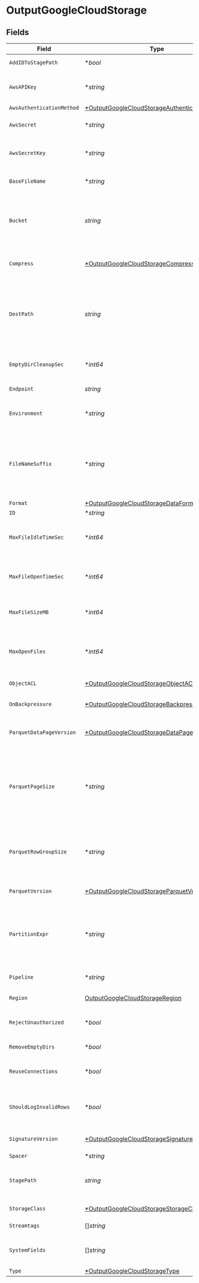 # OutputGoogleCloudStorage


## Fields

| Field                                                                                                                                                                                                                                                               | Type                                                                                                                                                                                                                                                                | Required                                                                                                                                                                                                                                                            | Description                                                                                                                                                                                                                                                         |
| ------------------------------------------------------------------------------------------------------------------------------------------------------------------------------------------------------------------------------------------------------------------- | ------------------------------------------------------------------------------------------------------------------------------------------------------------------------------------------------------------------------------------------------------------------- | ------------------------------------------------------------------------------------------------------------------------------------------------------------------------------------------------------------------------------------------------------------------- | ------------------------------------------------------------------------------------------------------------------------------------------------------------------------------------------------------------------------------------------------------------------- |
| `AddIDToStagePath`                                                                                                                                                                                                                                                  | **bool*                                                                                                                                                                                                                                                             | :heavy_minus_sign:                                                                                                                                                                                                                                                  | Append output's ID to staging location.                                                                                                                                                                                                                             |
| `AwsAPIKey`                                                                                                                                                                                                                                                         | **string*                                                                                                                                                                                                                                                           | :heavy_minus_sign:                                                                                                                                                                                                                                                  | HMAC access Key. This value can be a constant or a JavaScript expression(e.g., `${C.env.GCS_ACCESS_KEY}`).                                                                                                                                                          |
| `AwsAuthenticationMethod`                                                                                                                                                                                                                                           | [*OutputGoogleCloudStorageAuthenticationMethod](../../models/shared/outputgooglecloudstorageauthenticationmethod.md)                                                                                                                                                | :heavy_minus_sign:                                                                                                                                                                                                                                                  | N/A                                                                                                                                                                                                                                                                 |
| `AwsSecret`                                                                                                                                                                                                                                                         | **string*                                                                                                                                                                                                                                                           | :heavy_minus_sign:                                                                                                                                                                                                                                                  | Select (or create) a stored secret that references your access key and secret key.                                                                                                                                                                                  |
| `AwsSecretKey`                                                                                                                                                                                                                                                      | **string*                                                                                                                                                                                                                                                           | :heavy_minus_sign:                                                                                                                                                                                                                                                  | HMAC secret. This value can be a constant or a JavaScript expression(e.g., `${C.env.GCS_SECRET}`).                                                                                                                                                                  |
| `BaseFileName`                                                                                                                                                                                                                                                      | **string*                                                                                                                                                                                                                                                           | :heavy_minus_sign:                                                                                                                                                                                                                                                  | JavaScript expression to define the output filename prefix (can be constant).                                                                                                                                                                                       |
| `Bucket`                                                                                                                                                                                                                                                            | *string*                                                                                                                                                                                                                                                            | :heavy_check_mark:                                                                                                                                                                                                                                                  | Name of the destination Bucket. This value can be a constant or a JavaScript expression that can only be evaluated at init time. E.g. referencing a Global Variable: `myBucket-${C.vars.myVar}`.                                                                    |
| `Compress`                                                                                                                                                                                                                                                          | [*OutputGoogleCloudStorageCompress](../../models/shared/outputgooglecloudstoragecompress.md)                                                                                                                                                                        | :heavy_minus_sign:                                                                                                                                                                                                                                                  | Choose data compression format to apply before moving files to final destination.                                                                                                                                                                                   |
| `DestPath`                                                                                                                                                                                                                                                          | *string*                                                                                                                                                                                                                                                            | :heavy_check_mark:                                                                                                                                                                                                                                                  | Prefix to append to files before uploading. Must be a JavaScript expression (which can evaluate to a constant value), enclosed in quotes or backticks. Can be evaluated only at init time. E.g., referencing a Global Variable: `myKeyPrefix-${C.vars.myVar}`.      |
| `EmptyDirCleanupSec`                                                                                                                                                                                                                                                | **int64*                                                                                                                                                                                                                                                            | :heavy_minus_sign:                                                                                                                                                                                                                                                  | How often (secs) to clean-up empty directories when 'Remove Staging Dirs' is enabled.                                                                                                                                                                               |
| `Endpoint`                                                                                                                                                                                                                                                          | *string*                                                                                                                                                                                                                                                            | :heavy_check_mark:                                                                                                                                                                                                                                                  | Google Cloud Storage service endpoint.                                                                                                                                                                                                                              |
| `Environment`                                                                                                                                                                                                                                                       | **string*                                                                                                                                                                                                                                                           | :heavy_minus_sign:                                                                                                                                                                                                                                                  | Optionally, enable this config only on a specified Git branch. If empty, will be enabled everywhere.                                                                                                                                                                |
| `FileNameSuffix`                                                                                                                                                                                                                                                    | **string*                                                                                                                                                                                                                                                           | :heavy_minus_sign:                                                                                                                                                                                                                                                  | JavaScript expression to define the output filename suffix (can be constant).  The `__format` variable refers to the value of the `Data format` field (`json` or `raw`).  The `__compression` field refers to the kind of compression being used (`none` or `gzip`) |
| `Format`                                                                                                                                                                                                                                                            | [*OutputGoogleCloudStorageDataFormat](../../models/shared/outputgooglecloudstoragedataformat.md)                                                                                                                                                                    | :heavy_minus_sign:                                                                                                                                                                                                                                                  | Format of the output data.                                                                                                                                                                                                                                          |
| `ID`                                                                                                                                                                                                                                                                | **string*                                                                                                                                                                                                                                                           | :heavy_minus_sign:                                                                                                                                                                                                                                                  | Unique ID for this output                                                                                                                                                                                                                                           |
| `MaxFileIdleTimeSec`                                                                                                                                                                                                                                                | **int64*                                                                                                                                                                                                                                                            | :heavy_minus_sign:                                                                                                                                                                                                                                                  | Maximum amount of time to keep inactive files open. Files open for longer than this will be closed and moved to final output location.                                                                                                                              |
| `MaxFileOpenTimeSec`                                                                                                                                                                                                                                                | **int64*                                                                                                                                                                                                                                                            | :heavy_minus_sign:                                                                                                                                                                                                                                                  | Maximum amount of time to write to a file. Files open for longer than this will be closed and moved to final output location.                                                                                                                                       |
| `MaxFileSizeMB`                                                                                                                                                                                                                                                     | **int64*                                                                                                                                                                                                                                                            | :heavy_minus_sign:                                                                                                                                                                                                                                                  | Maximum uncompressed output file size. Files of this size will be closed and moved to final output location.                                                                                                                                                        |
| `MaxOpenFiles`                                                                                                                                                                                                                                                      | **int64*                                                                                                                                                                                                                                                            | :heavy_minus_sign:                                                                                                                                                                                                                                                  | Maximum number of files to keep open concurrently. When exceeded, @{product} will close the oldest open files and move them to the final output location.                                                                                                           |
| `ObjectACL`                                                                                                                                                                                                                                                         | [*OutputGoogleCloudStorageObjectACL](../../models/shared/outputgooglecloudstorageobjectacl.md)                                                                                                                                                                      | :heavy_minus_sign:                                                                                                                                                                                                                                                  | Object ACL to assign to uploaded objects.                                                                                                                                                                                                                           |
| `OnBackpressure`                                                                                                                                                                                                                                                    | [*OutputGoogleCloudStorageBackpressureBehavior](../../models/shared/outputgooglecloudstoragebackpressurebehavior.md)                                                                                                                                                | :heavy_minus_sign:                                                                                                                                                                                                                                                  | Whether to block or drop events when all receivers are exerting backpressure.                                                                                                                                                                                       |
| `ParquetDataPageVersion`                                                                                                                                                                                                                                            | [*OutputGoogleCloudStorageDataPageVersion](../../models/shared/outputgooglecloudstoragedatapageversion.md)                                                                                                                                                          | :heavy_minus_sign:                                                                                                                                                                                                                                                  | Serialization format of data pages. Note that not all reader implentations support Data page V2.                                                                                                                                                                    |
| `ParquetPageSize`                                                                                                                                                                                                                                                   | **string*                                                                                                                                                                                                                                                           | :heavy_minus_sign:                                                                                                                                                                                                                                                  | Ideal memory size for page segments. E.g., 1MB or 128MB. Generally, lower values improve reading speed, while higher values improve compression. Imposes a target, not a strict limit; the final size of a row group may be larger or smaller.                      |
| `ParquetRowGroupSize`                                                                                                                                                                                                                                               | **string*                                                                                                                                                                                                                                                           | :heavy_minus_sign:                                                                                                                                                                                                                                                  | Ideal memory size for row group segments. E.g., 128MB or 1GB. Affects memory use when writing. Imposes a target, not a strict limit; the final size of a row group may be larger or smaller.                                                                        |
| `ParquetVersion`                                                                                                                                                                                                                                                    | [*OutputGoogleCloudStorageParquetVersion](../../models/shared/outputgooglecloudstorageparquetversion.md)                                                                                                                                                            | :heavy_minus_sign:                                                                                                                                                                                                                                                  | Determines which data types are supported and how they are represented.                                                                                                                                                                                             |
| `PartitionExpr`                                                                                                                                                                                                                                                     | **string*                                                                                                                                                                                                                                                           | :heavy_minus_sign:                                                                                                                                                                                                                                                  | JS expression defining how files are partitioned and organized. Default is date-based. If blank, Stream will fall back to the event's __partition field value – if present – otherwise to each location's root directory.                                           |
| `Pipeline`                                                                                                                                                                                                                                                          | **string*                                                                                                                                                                                                                                                           | :heavy_minus_sign:                                                                                                                                                                                                                                                  | Pipeline to process data before sending out to this output.                                                                                                                                                                                                         |
| `Region`                                                                                                                                                                                                                                                            | [OutputGoogleCloudStorageRegion](../../models/shared/outputgooglecloudstorageregion.md)                                                                                                                                                                             | :heavy_check_mark:                                                                                                                                                                                                                                                  | Region where the bucket is located.                                                                                                                                                                                                                                 |
| `RejectUnauthorized`                                                                                                                                                                                                                                                | **bool*                                                                                                                                                                                                                                                             | :heavy_minus_sign:                                                                                                                                                                                                                                                  | Whether to reject certificates that cannot be verified against a valid CA (e.g., self-signed certificates).                                                                                                                                                         |
| `RemoveEmptyDirs`                                                                                                                                                                                                                                                   | **bool*                                                                                                                                                                                                                                                             | :heavy_minus_sign:                                                                                                                                                                                                                                                  | Remove empty staging directories after moving files.                                                                                                                                                                                                                |
| `ReuseConnections`                                                                                                                                                                                                                                                  | **bool*                                                                                                                                                                                                                                                             | :heavy_minus_sign:                                                                                                                                                                                                                                                  | Whether to reuse connections between requests, which can improve performance.                                                                                                                                                                                       |
| `ShouldLogInvalidRows`                                                                                                                                                                                                                                              | **bool*                                                                                                                                                                                                                                                             | :heavy_minus_sign:                                                                                                                                                                                                                                                  | To log rows that @{product} skips due to data mismatch, first set logging to Debug, then toggle this on. Logs up to 20 unique rows.                                                                                                                                 |
| `SignatureVersion`                                                                                                                                                                                                                                                  | [*OutputGoogleCloudStorageSignatureVersion](../../models/shared/outputgooglecloudstoragesignatureversion.md)                                                                                                                                                        | :heavy_minus_sign:                                                                                                                                                                                                                                                  | Signature version to use for signing Google Cloud Storage requests.                                                                                                                                                                                                 |
| `Spacer`                                                                                                                                                                                                                                                            | **string*                                                                                                                                                                                                                                                           | :heavy_minus_sign:                                                                                                                                                                                                                                                  | N/A                                                                                                                                                                                                                                                                 |
| `StagePath`                                                                                                                                                                                                                                                         | *string*                                                                                                                                                                                                                                                            | :heavy_check_mark:                                                                                                                                                                                                                                                  | Filesystem location in which to buffer files, before compressing and moving to final destination. Use performant stable storage.                                                                                                                                    |
| `StorageClass`                                                                                                                                                                                                                                                      | [*OutputGoogleCloudStorageStorageClass](../../models/shared/outputgooglecloudstoragestorageclass.md)                                                                                                                                                                | :heavy_minus_sign:                                                                                                                                                                                                                                                  | Storage class to select for uploaded objects.                                                                                                                                                                                                                       |
| `Streamtags`                                                                                                                                                                                                                                                        | []*string*                                                                                                                                                                                                                                                          | :heavy_minus_sign:                                                                                                                                                                                                                                                  | Add tags for filtering and grouping in @{product}.                                                                                                                                                                                                                  |
| `SystemFields`                                                                                                                                                                                                                                                      | []*string*                                                                                                                                                                                                                                                          | :heavy_minus_sign:                                                                                                                                                                                                                                                  | Set of fields to automatically add to events using this output. E.g.: cribl_pipe, c*. Wildcards supported.                                                                                                                                                          |
| `Type`                                                                                                                                                                                                                                                              | [*OutputGoogleCloudStorageType](../../models/shared/outputgooglecloudstoragetype.md)                                                                                                                                                                                | :heavy_minus_sign:                                                                                                                                                                                                                                                  | N/A                                                                                                                                                                                                                                                                 |